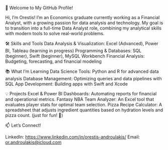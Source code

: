 👋 Welcome to My GitHub Profile!

Hi, I’m Orestis!
I’m an Economics graduate currently working as a Financial Analyst, with a growing passion for data analysis and technology. My goal is to transition into a full-time Data Analyst role, combining my analytical skills with modern tools to solve real-world problems.

🛠️ Skills and Tools
Data Analysis & Visualization:
Excel (Advanced), Power BI, Tableau (learning in progress)
Programming & Databases:
SQL (beginner), Swift (beginner), MySQL Workbench
Financial Analysis:
Budgeting, forecasting, and financial modeling

📚 What I’m Learning
Data Science Tools: Python and R for advanced data analysis
Database Management: Optimizing queries and data pipelines with SQL
App Development: Building apps with Swift and Xcode

💡 Projects
Excel & Power BI Dashboards:
Automating reports for financial and operational metrics.
Fantasy NBA Team Analyzer:
An Excel tool that evaluates player stats for optimal team selection.
Pizza Recipe Calculator:
A spreadsheet that adjusts ingredient quantities based on hydration levels and pizza count. (just for fun! 🍕)

📫 Let’s Connect!

LinkedIn: https://www.linkedin.com/in/orestis-androulakis/
Email: or.androulakis@icloud.com
